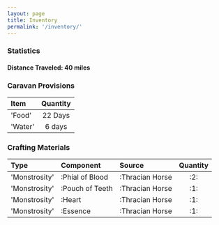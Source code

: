 ```yaml
---
layout: page
title: Inventory
permalink: '/inventory/'
---
```


### Statistics

#### Distance Traveled: 40 miles



### Caravan Provisions

| Item | Quantity |
|:-----|:--------:|
|'Food'  | 22 Days  |
|'Water' | 6 days   |

### Crafting Materials

|Type         |Component      |Source         |Quantity         |
|:------------|:--------------|:--------------|:---------------:|
|'Monstrosity'|:Phial of Blood |:Thracian Horse | :2:           |
|'Monstrosity'|:Pouch of Teeth |:Thracian Horse | :1:           |
|'Monstrosity'|:Heart          |:Thracian Horse | :1:           |
|'Monstrosity'|:Essence        |:Thracian Horse | :1:           |


